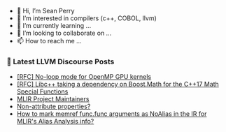 - 👋 Hi, I’m Sean Perry
- 👀 I’m interested in compilers (c++, COBOL, llvm)
- 🌱 I’m currently learning ...
- 💞️ I’m looking to collaborate on ...
- 📫 How to reach me ...

<!---
s66perry/s66perry is a ✨ special ✨ repository because its `README.md` (this file) appears on your GitHub profile.
You can click the Preview link to take a look at your changes.
--->
### 📕 Latest LLVM Discourse Posts

<!-- DISCOURSE-LLVM:START -->
- [[RFC] No-loop mode for OpenMP GPU kernels](https://discourse.llvm.org/t/rfc-no-loop-mode-for-openmp-gpu-kernels/87517#post_6)
- [[RFC] Libc++ taking a dependency on Boost.Math for the C++17 Math Special Functions](https://discourse.llvm.org/t/rfc-libc-taking-a-dependency-on-boost-math-for-the-c-17-math-special-functions/87479#post_11)
- [MLIR Project Maintainers](https://discourse.llvm.org/t/mlir-project-maintainers/87189#post_15)
- [Non-attribute properties?](https://discourse.llvm.org/t/non-attribute-properties/87523#post_12)
- [How to mark memref func.func arguments as NoAlias in the IR for MLIR&#39;s Alias Analysis info?](https://discourse.llvm.org/t/how-to-mark-memref-func-func-arguments-as-noalias-in-the-ir-for-mlirs-alias-analysis-info/87530#post_4)
<!-- DISCOURSE-LLVM:END -->
